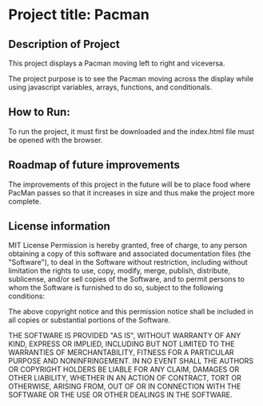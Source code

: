 # Project title: Pacman

## Description of Project
This project displays a Pacman moving left to right and viceversa.

The project purpose is to see the Pacman moving across the display while using javascript variables, arrays, functions, and conditionals.

## How to Run:
To run the project, it must first be downloaded and the index.html file must be opened with the browser.

## Roadmap of future improvements
The improvements of this project in the future will be to place food where PacMan passes so that it increases in size and thus make the project more complete.

## License information
MIT License
Permission is hereby granted, free of charge, to any person obtaining a copy of this software and associated documentation files (the "Software"), to deal in the Software without restriction, including without limitation the rights to use, copy, modify, merge, publish, distribute, sublicense, and/or sell copies of the Software, and to permit persons to whom the Software is furnished to do so, subject to the following conditions:

The above copyright notice and this permission notice shall be included in all copies or substantial portions of the Software.

THE SOFTWARE IS PROVIDED "AS IS", WITHOUT WARRANTY OF ANY KIND, EXPRESS OR IMPLIED, INCLUDING BUT NOT LIMITED TO THE WARRANTIES OF MERCHANTABILITY, FITNESS FOR A PARTICULAR PURPOSE AND NONINFRINGEMENT. IN NO EVENT SHALL THE AUTHORS OR COPYRIGHT HOLDERS BE LIABLE FOR ANY CLAIM, DAMAGES OR OTHER LIABILITY, WHETHER IN AN ACTION OF CONTRACT, TORT OR OTHERWISE, ARISING FROM, OUT OF OR IN CONNECTION WITH THE SOFTWARE OR THE USE OR OTHER DEALINGS IN THE SOFTWARE.
